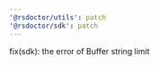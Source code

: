 ```yaml
---
'@rsdoctor/utils': patch
'@rsdoctor/sdk': patch
---
```


fix(sdk): the error of Buffer string limit
